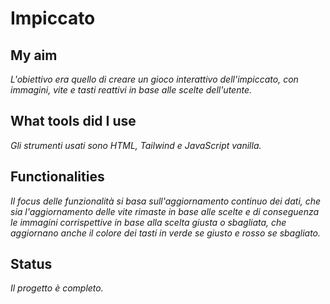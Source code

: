 # Impiccato

## My aim

*L'obiettivo era quello di creare un gioco interattivo dell'impiccato, con immagini, vite e tasti reattivi in base alle scelte dell'utente.*

## What tools did I use

*Gli strumenti usati sono HTML, Tailwind e JavaScript vanilla.*

## Functionalities

*Il focus delle funzionalità si basa sull'aggiornamento continuo dei dati, che sia l'aggiornamento delle vite rimaste in base alle scelte e di conseguenza le immagini corrispettive in base alla scelta giusta o sbagliata, che aggiornano anche il colore dei tasti in verde se giusto e rosso se sbagliato.*

## Status

*Il progetto è completo.*
